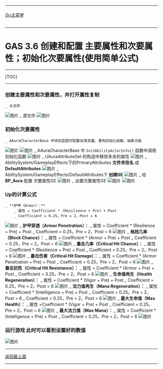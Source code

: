 ___________________________________________________________________________________________
###### [Go主菜单](../MainMenu.md)
___________________________________________________________________________________________

# GAS 3.6 创建和配置 主要属性和次要属性；初始化次要属性(使用简单公式)

___________________________________________________________________________________________

[TOC]

___________________________________________________________________________________________

### 创建主要属性和次要属性，并打开属性复制
    _ 头文件
![图片](https://github.com/liyunlong618/LiYunLongKnowledgeLibrary/blob/main/UECPP/Models/GAS/GAS_2_Aura/DetailContent/Image/GAS_016/354941_332773.png?raw=true)
    _ 源文件
![图片](https://github.com/liyunlong618/LiYunLongKnowledgeLibrary/blob/main/UECPP/Models/GAS/GAS_2_Aura/DetailContent/Image/GAS_016/867210_489404.png?raw=true)
### 初始化次要属性
    _ AAuraCharacterBase 中添加蓝图可配置GE类变量，重构初始化函数，抽象功能
![图片](https://github.com/liyunlong618/LiYunLongKnowledgeLibrary/blob/main/UECPP/Models/GAS/GAS_2_Aura/DetailContent/Image/GAS_016/751305_49722.png?raw=true)
![图片](https://github.com/liyunlong618/LiYunLongKnowledgeLibrary/blob/main/UECPP/Models/GAS/GAS_2_Aura/DetailContent/Image/GAS_016/684318_272959.png?raw=true)
    _ AAuraCharacterBase 中 `InitAbilityActorInfo()` 函数中调用初始化函数
![图片](https://github.com/liyunlong618/LiYunLongKnowledgeLibrary/blob/main/UECPP/Models/GAS/GAS_2_Aura/DetailContent/Image/GAS_016/498248_537295.png?raw=true)
    _ UAuraAttributeSet 的构造中移除多余的属性
![图片](https://github.com/liyunlong618/LiYunLongKnowledgeLibrary/blob/main/UECPP/Models/GAS/GAS_2_Aura/DetailContent/Image/GAS_016/602699_495173.png?raw=true)
    _ AbilitySystem/GameplayEffects下的PrimaryAttributes **文件夹改名** 成 **DefaultAttributes**
![图片](https://github.com/liyunlong618/LiYunLongKnowledgeLibrary/blob/main/UECPP/Models/GAS/GAS_2_Aura/DetailContent/Image/GAS_016/994695_688957.png?raw=true)
    _ AbilitySystem/GameplayEffects/DefaultAttributes下 **创建GE**
![图片](https://github.com/liyunlong618/LiYunLongKnowledgeLibrary/blob/main/UECPP/Models/GAS/GAS_2_Aura/DetailContent/Image/GAS_016/772353_819462.png?raw=true)
    _ 给 **BP_Aura** 配置 次要属性GE
![图片](https://github.com/liyunlong618/LiYunLongKnowledgeLibrary/blob/main/UECPP/Models/GAS/GAS_2_Aura/DetailContent/Image/GAS_016/628836_702026.png?raw=true)
    _ 设置次要属性GE
![图片](https://github.com/liyunlong618/LiYunLongKnowledgeLibrary/blob/main/UECPP/Models/GAS/GAS_2_Aura/DetailContent/Image/GAS_016/905761_566664.png?raw=true)
![图片](https://github.com/liyunlong618/LiYunLongKnowledgeLibrary/blob/main/UECPP/Models/GAS/GAS_2_Aura/DetailContent/Image/GAS_016/300828_919720.png?raw=true)
### Up的计算公式
    _ **护甲（Armor）：**
        _ 属性 = Coefficient * (Resilience + Pre) + Post
        _ Coefficient = 0.25，Pre = 2，Post = 6
![图片](https://github.com/liyunlong618/LiYunLongKnowledgeLibrary/blob/main/UECPP/Models/GAS/GAS_2_Aura/DetailContent/Image/GAS_016/46187_410826.png?raw=true)
    _ **护甲穿透（Armor Penetration）：**
        _ 属性 = Coefficient * (Resilience + Pre) + Post
        _ Coefficient = 0.25，Pre = 2，Post = 6
![图片](https://github.com/liyunlong618/LiYunLongKnowledgeLibrary/blob/main/UECPP/Models/GAS/GAS_2_Aura/DetailContent/Image/GAS_016/685417_764324.png?raw=true)
    _ **格挡几率（Block Chance）：**
        _ 属性 = Coefficient * (Armor + Pre) + Post
        _ Coefficient = 0.25，Pre = 2，Post = 6
![图片](https://github.com/liyunlong618/LiYunLongKnowledgeLibrary/blob/main/UECPP/Models/GAS/GAS_2_Aura/DetailContent/Image/GAS_016/400264_32343.png?raw=true)
    _ **暴击几率（Critical Hit Chance）：**
        _ 属性 = Coefficient * (Resilience + Pre) + Post
        _ Coefficient = 0.25，Pre = 2，Post = 6
![图片](https://github.com/liyunlong618/LiYunLongKnowledgeLibrary/blob/main/UECPP/Models/GAS/GAS_2_Aura/DetailContent/Image/GAS_016/410179_1296.png?raw=true)
    _ **暴击伤害（Critical Hit Damage）：**
        _ 属性 = Coefficient * (Armor Penetration + Pre) + Post
        _ Coefficient = 0.25，Pre = 2，Post = 6
![图片](https://github.com/liyunlong618/LiYunLongKnowledgeLibrary/blob/main/UECPP/Models/GAS/GAS_2_Aura/DetailContent/Image/GAS_016/945351_683502.png?raw=true)
    _ **暴击抗性（Critical Hit Resistance）：**
        _ 属性 = Coefficient * (Armor + Pre) + Post
        _ Coefficient = 0.25，Pre = 2，Post = 6
![图片](https://github.com/liyunlong618/LiYunLongKnowledgeLibrary/blob/main/UECPP/Models/GAS/GAS_2_Aura/DetailContent/Image/GAS_016/241590_660499.png?raw=true)
    _ **生命值再生（Health Regeneration）：**
        _ 属性 = Coefficient * (Vigor + Pre) + Post
        _ Coefficient = 0.25，Pre = 2，Post = 6
![图片](https://github.com/liyunlong618/LiYunLongKnowledgeLibrary/blob/main/UECPP/Models/GAS/GAS_2_Aura/DetailContent/Image/GAS_016/779061_818513.png?raw=true)
    _ **法力值再生（Mana Regeneration）：**
        _ 属性 = Coefficient * (Intelligence + Pre) + Post
        _ Coefficient = 0.25，Pre = 2，Post = 6
        _ Coefficient = 0.25，Pre = 2，Post = 6
![图片](https://github.com/liyunlong618/LiYunLongKnowledgeLibrary/blob/main/UECPP/Models/GAS/GAS_2_Aura/DetailContent/Image/GAS_016/125962_384640.png?raw=true)
    _ **最大生命值（Max Health）：**
        _ 属性 =Coefficient * (Vigor + Pre) + Post
        _ Coefficient = 0.25，Pre = 2，Post = 6
![图片](https://github.com/liyunlong618/LiYunLongKnowledgeLibrary/blob/main/UECPP/Models/GAS/GAS_2_Aura/DetailContent/Image/GAS_016/982467_217346.png?raw=true)
    _ **最大法力值（Max Mana）：**
        _ 属性 = Coefficient * (Intelligence + Pre) + Post
        _ Coefficient = 0.25，Pre = 2，Post = 6
![图片](https://github.com/liyunlong618/LiYunLongKnowledgeLibrary/blob/main/UECPP/Models/GAS/GAS_2_Aura/DetailContent/Image/GAS_016/752983_440131.png?raw=true)
### 运行游戏 此时可以看到设置好的数值
 ![图片](https://github.com/liyunlong618/LiYunLongKnowledgeLibrary/blob/main/UECPP/Models/GAS/GAS_2_Aura/DetailContent/Image/GAS_016/705193_513961.png?raw=true)

___________________________________________________________________________________________

[返回最上面](#Go主菜单)
___________________________________________________________________________________________